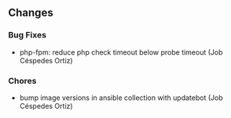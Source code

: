 ## Changes

### Bug Fixes

* php-fpm: reduce php check timeout below probe timeout (Job Céspedes Ortiz)

### Chores

* bump image versions in ansible collection with updatebot (Job Céspedes Ortiz)
